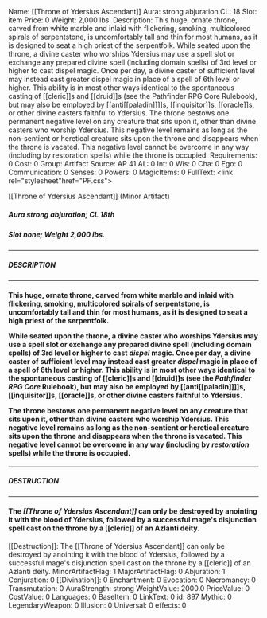 Name: [[Throne of Ydersius Ascendant]]
Aura: strong abjuration
CL: 18
Slot: item
Price: 0
Weight: 2,000 lbs.
Description: This huge, ornate throne, carved from white marble and inlaid with flickering, smoking, multicolored spirals of serpentstone, is uncomfortably tall and thin for most humans, as it is designed to seat a high priest of the serpentfolk. While seated upon the throne, a divine caster who worships Ydersius may use a spell slot or exchange any prepared divine spell (including domain spells) of 3rd level or higher to cast dispel magic. Once per day, a divine caster of sufficient level may instead cast greater dispel magic in place of a spell of 6th level or higher. This ability is in most other ways identical to the spontaneous casting of [[cleric]]s and [[druid]]s (see the Pathfinder RPG Core Rulebook), but may also be employed by [[anti[[paladin]]]]s, [[inquisitor]]s, [[oracle]]s, or other divine casters faithful to Ydersius. The throne bestows one permanent negative level on any creature that sits upon it, other than divine casters who worship Ydersius. This negative level remains as long as the non-sentient or heretical creature sits upon the throne and disappears when the throne is vacated. This negative level cannot be overcome in any way (including by restoration spells) while the throne is occupied.
Requirements: 0
Cost: 0
Group: Artifact
Source: AP 41
AL: 0
Int: 0
Wis: 0
Cha: 0
Ego: 0
Communication: 0
Senses: 0
Powers: 0
MagicItems: 0
FullText: <link rel="stylesheet"href="PF.css"><div class="heading"><p class="alignleft">[[Throne of Ydersius Ascendant]] (Minor Artifact)</p><div style="clear: both;"></div></div><div><h5><b>Aura </b>strong abjuration; <b>CL </b>18th</h5><h5><b>Slot </b>none; <b>Weight </b>2,000 lbs.</h5></div><hr/><div><h5><b>DESCRIPTION</b></h5></div><hr/><div><h4><p>This huge, ornate throne, carved from white marble and inlaid with flickering, smoking, multicolored spirals of serpentstone, is uncomfortably tall and thin for most humans, as it is designed to seat a high priest of the serpentfolk.</p><p>While seated upon the throne, a divine caster who worships Ydersius may use a spell slot or exchange any prepared divine spell (including domain spells) of 3rd level or higher to cast <i>dispel</i> magic. Once per day, a divine caster of sufficient level may instead cast greater <i>dispel</i> magic in place of a spell of 6th level or higher. This ability is in most other ways identical to the spontaneous casting of [[cleric]]s and [[druid]]s (see the <i>Pathfinder RPG Core</i> Rulebook), but may also be employed by [[anti[[paladin]]]]s, [[inquisitor]]s, [[oracle]]s, or other divine casters faithful to Ydersius.</p><p>The throne bestows one permanent negative level on any creature that sits upon it, other than divine casters who worship Ydersius. This negative level remains as long as the non-sentient or heretical creature sits upon the throne and disappears when the throne is vacated. This negative level cannot be overcome in any way (including by <i>restoration</i> spells) while the throne is occupied.</p></h4></div><hr/><div><h5><b>DESTRUCTION</b></h5></div><hr/><div><h4><p>The <i>[[Throne of Ydersius Ascendant]]</i> can only be destroyed by anointing it with the blood of Ydersius, followed by a successful mage's disjunction spell cast on the throne by a [[cleric]] of an Azlanti deity.</p></h4></div>
[[Destruction]]: The [[Throne of Ydersius Ascendant]] can only be destroyed by anointing it with the blood of Ydersius, followed by a successful mage's disjunction spell cast on the throne by a [[cleric]] of an Azlanti deity.
MinorArtifactFlag: 1
MajorArtifactFlag: 0
Abjuration: 1
Conjuration: 0
[[Divination]]: 0
Enchantment: 0
Evocation: 0
Necromancy: 0
Transmutation: 0
AuraStrength: strong
WeightValue: 2000.0
PriceValue: 0
CostValue: 0
Languages: 0
BaseItem: 0
LinkText: 0
id: 897
Mythic: 0
LegendaryWeapon: 0
Illusion: 0
Universal: 0
effects: 0
